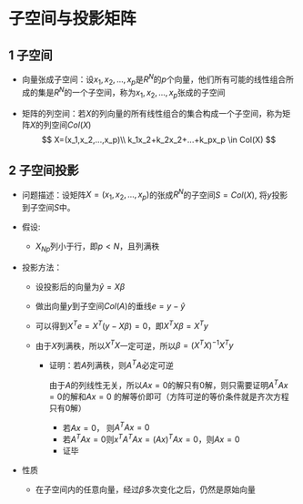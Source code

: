 # 子空间与投影矩阵

## 1 子空间

* 向量张成子空间：设$x_1,x_2,...,x_p$是$R^N$的$p$个向量，他们所有可能的线性组合所成的集是$R^N$的一个子空间，称为$x_1,x_2,...,x_p$张成的子空间

* 矩阵的列空间：若$X​$的列向量的所有线性组合的集合构成一个子空间，称为矩阵$X​$的列空间$Col(X)​$
  $$
  X=(x_1,x_2,...,x_p)\\
  k_1x_2+k_2x_2+...+k_px_p \in Col(X)
  $$
  

## 2 子空间投影

* 问题描述：设矩阵$X= (x_1,x_2,...,x_p)​$的张成$R^N​$的子空间$S=Col(X)​$, 将$y​$投影到子空间$S​$中。
* 假设:
  * $X_{Np}$列小于行，即$p<N$，且列满秩

* 投影方法：

  * 设投影后的向量为$\hat y = X\beta$

  * 做出向量$y​$到子空间$Col(A)​$的垂线$e=y-\hat y​$

  * 可以得到$X^Te=X^T(y-X\beta)=0​$，即$X^TX\beta=X^Ty​$

  * 由于$X$列满秩，所以$X^T X$一定可逆，所以$\beta = (X^TX)^{-1}X^Ty$

    * 证明：若$A$列满秩，则$A^TA$必定可逆

      由于$A$的列线性无关，所以$Ax=0$的解只有$0$解，则只需要证明$A^TAx=0$的解和$Ax=0$ 的解等价即可（方阵可逆的等价条件就是齐次方程只有0解）

      * 若$Ax=0$， 则$A^TAx = 0$
      * 若$A^TAx =0$则$x^TA^TAx=(Ax)^TAx=0$，则$Ax=0$
      * 证毕

* 性质

  * 在子空间内的任意向量，经过$\beta$多次变化之后，仍然是原始向量